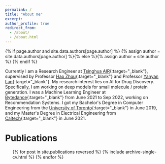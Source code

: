 ```yaml
---
permalink: /
title: "About me"
excerpt:
author_profile: true
redirect_from: 
  - /about/
  - /about.html
---
```

{% if page.author and site.data.authors[page.author] %}
  {% assign author = site.data.authors[page.author] %}{% else %}{% assign author = site.author %}
{% endif %}

Currently I am a Research Engineer at [Tsinghua AIR](https://air.tsinghua.edu.cn/en/){:target="_blank"}, supervised by Professor [Hao Zhou](https://zhouh.github.io/){:target="_blank"} and Professor [Yanyan Lan](https://air.tsinghua.edu.cn/en/info/1046/1195.htm){:target="_blank"}. My research interest lies on AI for Drug Discovery. Specifically, I am working on deep models for small molecule / protein generation. I was a Machine Learning Engineer at [Bytedance](https://www.bytedance.com/en/){:target="_blank"} from June 2021 to Sep 2022, working on Recommendation Systems. I got my Bachelor's Degree in Computer Engineering from the [University of Toronto](https://www.ece.utoronto.ca/){:target="_blank"} in June 2019, and my Master's Degree in Electrical Engineering from [Caltech](https://www.caltech.edu/){:target="_blank"} in June 2021.

Publications
======
  <ul>{% for post in site.publications reversed %}
    {% include archive-single-cv.html %}
  {% endfor %}</ul>
